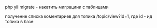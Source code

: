 <p>php yii migrate - накатить миграциии с таблицами</p>
<p>получение списка коментариев для топика /topic/view?id=1, где id - ид топика в базе</p>
